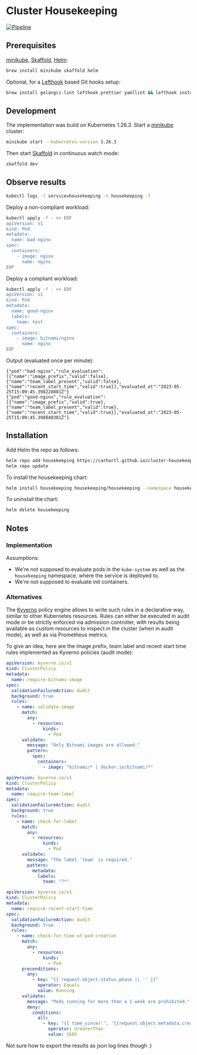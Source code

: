 # Cluster Housekeeping

[![Pipeline](https://github.com/carhartl/cluster-housekeeping/actions/workflows/pipeline.yml/badge.svg)](https://github.com/carhartl/cluster-housekeeping/actions/workflows/pipeline.yml)

## Prerequisites

[minikube](https://minikube.sigs.k8s.io/docs/), [Skaffold](https://skaffold.dev/docs/), [Helm](https://helm.sh/docs/):

```bash
brew install minikube skaffold helm
```

Optional, for a [Lefthook](https://github.com/evilmartians/lefthook) based Git hooks setup:

```bash
brew install golangci-lint lefthook prettier yamllint && lefthook install
```

## Development

The implementation was build on Kubernetes 1.26.3. Start a [minikube](https://minikube.sigs.k8s.io/docs/) cluster:

```bash
minikube start --kubernetes-version 1.26.3
```

Then start [Skaffold](https://skaffold.dev/docs/) in continuous watch mode:

```bash
skaffold dev
```

## Observe results

```bash
kubectl logs -l service=housekeeping -n housekeeping -f
```

Deploy a non-compliant workload:

```bash
kubectl apply -f - << EOF
apiVersion: v1
kind: Pod
metadata:
  name: bad-nginx
spec:
  containers:
    - image: nginx
      name: nginx
EOF
```

Deploy a compliant workload:

```bash
kubectl apply -f - << EOF
apiVersion: v1
kind: Pod
metadata:
  name: good-nginx
  labels:
    team: test
spec:
  containers:
    - image: bitnami/nginx
      name: nginx
EOF
```

Output (evaluated once per minute):

```
{"pod":"bad-nginx","rule_evaluation":[{"name":"image_prefix","valid":false},{"name":"team_label_present","valid":false},{"name":"recent_start_time","valid":true}],"evaluated_at":"2023-05-25T15:09:45.398228881Z"}
{"pod":"good-nginx","rule_evaluation":[{"name":"image_prefix","valid":true},{"name":"team_label_present","valid":true},{"name":"recent_start_time","valid":true}],"evaluated_at":"2023-05-25T15:09:45.398848381Z"}
```

## Installation

Add Helm the repo as follows:

```bash
helm repo add housekeeping https://carhartl.github.io/cluster-housekeeping/
helm repo update
```

To install the housekeeping chart:

```bash
helm install housekeeping housekeeping/housekeeping --namespace housekeeping --create-namespace
```

To uninstall the chart:

```bash
helm delete housekeeping
```

## Notes

### Implementation

Assumptions:

- We're not supposed to evaluate pods in the `kube-system` as well as the `housekeeping` namespace, where the service is deployed to.
- We're not supposed to evaluate init containers.

### Alternatives

The [Kyverno](https://kyverno.io/) policy engine allows to write such rules in a declarative way, similar to other Kubernetes resources. Rules can either be executed in audit mode or be strictly enforced via admission controller, with results being available as custom resources to inspect in the cluster (when in audit mode), as well as via Prometheus metrics.

To give an idea, here are the image prefix, team label and recent start time rules implemented as Kyverno policies (audit mode):

```yaml
apiVersion: kyverno.io/v1
kind: ClusterPolicy
metadata:
  name: require-bitnami-image
spec:
  validationFailureAction: Audit
  background: true
  rules:
    - name: validate-image
      match:
        any:
          - resources:
              kinds:
                - Pod
      validate:
        message: "Only Bitnami images are allowed."
        pattern:
          spec:
            containers:
              - image: "bitnami/* | docker.io/bitnami/*"
```

```yaml
apiVersion: kyverno.io/v1
kind: ClusterPolicy
metadata:
  name: require-team-label
spec:
  validationFailureAction: Audit
  background: true
  rules:
    - name: check-for-label
      match:
        any:
          - resources:
              kinds:
                - Pod
      validate:
        message: "The label `team` is required."
        pattern:
          metadata:
            labels:
              team: "?*"
```

```yaml
apiVersion: kyverno.io/v1
kind: ClusterPolicy
metadata:
  name: require-recent-start-time
spec:
  validationFailureAction: Audit
  background: true
  rules:
    - name: check-for-time-of-pod-creation
      match:
        any:
          - resources:
              kinds:
                - Pod
      preconditions:
        any:
          - key: "{{ request.object.status.phase || '' }}"
            operator: Equals
            value: Running
      validate:
        message: "Pods running for more than a 1 week are prohibited."
        deny:
          conditions:
            all:
              - key: "{{ time_since('', '{{request.object.metadata.creationTimestamp}}', '') }}"
                operator: GreaterThan
                value: 168h
```

Not sure how to export the results as json log lines though :)
